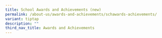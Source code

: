 ```yaml
---
title: School Awards and Achievements (new)
permalink: /about-us/awards-and-achievements/schawards-achievements/
variant: tiptap
description: ""
third_nav_title: Awards and Achievements
---
```

